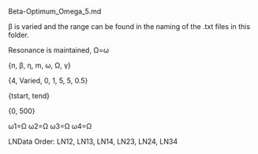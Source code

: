 Beta-Optimum_Omega_5.md

β is varied and the range can be found in the naming of the .txt files in this folder.

Resonance is maintained, Ω=ω

{n, β, η, m, ω, Ω, γ}

{4, Varied, 0, 1, 5, 5, 0.5}

{tstart, tend}

{0, 500}

ω1=Ω ω2=Ω ω3=Ω ω4=Ω

LNData Order: LN12, LN13, LN14, LN23, LN24, LN34
